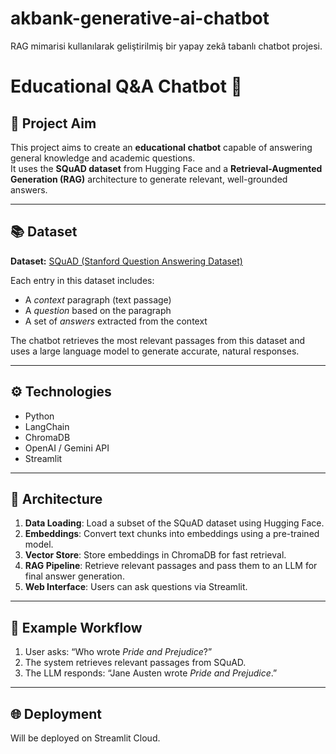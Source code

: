 # akbank-generative-ai-chatbot
RAG mimarisi kullanılarak geliştirilmiş bir yapay zekâ tabanlı chatbot projesi.

# Educational Q&A Chatbot 🤖

## 🎯 Project Aim
This project aims to create an **educational chatbot** capable of answering general knowledge and academic questions.  
It uses the **SQuAD dataset** from Hugging Face and a **Retrieval-Augmented Generation (RAG)** architecture to generate relevant, well-grounded answers.

---

## 📚 Dataset
**Dataset:** [SQuAD (Stanford Question Answering Dataset)](https://huggingface.co/datasets/squad)

Each entry in this dataset includes:
- A *context* paragraph (text passage)
- A *question* based on the paragraph
- A set of *answers* extracted from the context

The chatbot retrieves the most relevant passages from this dataset and uses a large language model to generate accurate, natural responses.

---

## ⚙️ Technologies
- Python  
- LangChain  
- ChromaDB  
- OpenAI / Gemini API  
- Streamlit  

---

## 🧠 Architecture
1. **Data Loading**: Load a subset of the SQuAD dataset using Hugging Face.  
2. **Embeddings**: Convert text chunks into embeddings using a pre-trained model.  
3. **Vector Store**: Store embeddings in ChromaDB for fast retrieval.  
4. **RAG Pipeline**: Retrieve relevant passages and pass them to an LLM for final answer generation.  
5. **Web Interface**: Users can ask questions via Streamlit.

---

## 🧩 Example Workflow
1. User asks: “Who wrote *Pride and Prejudice*?”
2. The system retrieves relevant passages from SQuAD.
3. The LLM responds: “Jane Austen wrote *Pride and Prejudice*.”

---

## 🌐 Deployment
Will be deployed on Streamlit Cloud.
